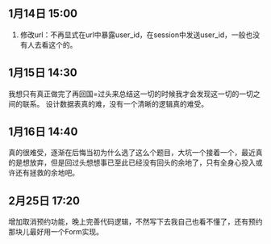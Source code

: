 ## 1月14日 15:00
1. 修改url：不再显式在url中暴露user_id，在session中发送user_id，一般也没有人去看这个的。

## 1月15日 14:30
我想只有真正做完了再回国=过头来总结这一切的时候我才会发现这一切的一切之间的联系。
设计数据表真的难，没有一个清晰的逻辑真的难受。

## 1月16日 14:40
真的很难受，逐渐在后悔当初为什么选了这么个题目，大坑一个接着一个，最近真的是想放弃，但是回过头想想事已至此已经没有回头的余地了，只有全身心投入或许还有拯救的余地吧。

## 2月25日 17:20
增加取消预约功能，晚上完善代码逻辑，不然写下去我自己也看不懂了，还有预约那块儿最好用一个Form实现。